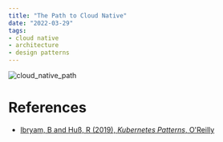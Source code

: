 ```yaml
---
title: "The Path to Cloud Native"
date: "2022-03-29"
tags:
- cloud native
- architecture
- design patterns
---
```


![cloud_native_path](files/path_to_cloud_native.svg)

# References

- [Ibryam, B and Huß, R (2019), *Kubernetes Patterns*, O'Reilly](https://www.oreilly.com/library/view/kubernetes-patterns/9781492050278/)
